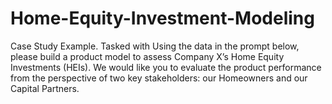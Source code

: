 # Home-Equity-Investment-Modeling
Case Study Example. Tasked with Using the data in the prompt below, please build a product model to assess Company X’s Home Equity Investments (HEIs). We would like you to evaluate the product performance from the perspective of two key stakeholders: our Homeowners and our Capital Partners.

